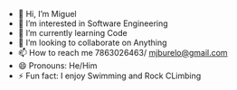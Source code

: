 - 👋 Hi, I’m Miguel
- 👀 I’m interested in Software Engineering
- 🌱 I’m currently learning Code
- 💞️ I’m looking to collaborate on Anything
- 📫 How to reach me 7863026463/ mjburelo@gmail.com
- 😄 Pronouns: He/Him
- ⚡ Fun fact: I enjoy Swimming and Rock CLimbing


<!---
Adrenalwheel896/Adrenalwheel896 is a ✨ special ✨ repository because its `README.md` (this file) appears on your GitHub profile.
You can click the Preview link to take a look at your changes.
--->
